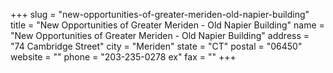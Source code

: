 +++
slug = "new-opportunities-of-greater-meriden-old-napier-building"
title = "New Opportunities of Greater Meriden - Old Napier Building"
name = "New Opportunities of Greater Meriden - Old Napier Building"
address = "74 Cambridge Street"
city = "Meriden"
state = "CT"
postal = "06450"
website = ""
phone = "203-235-0278 ex"
fax = ""
+++
